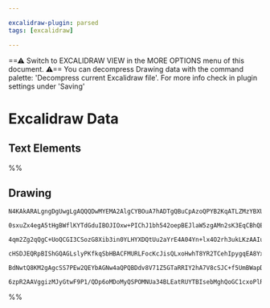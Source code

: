 ```yaml
---

excalidraw-plugin: parsed
tags: [excalidraw]

---
```

==⚠  Switch to EXCALIDRAW VIEW in the MORE OPTIONS menu of this document. ⚠== You can decompress Drawing data with the command palette: 'Decompress current Excalidraw file'. For more info check in plugin settings under 'Saving'


# Excalidraw Data

## Text Elements
%%
## Drawing
```compressed-json
N4KAkARALgngDgUwgLgAQQQDwMYEMA2AlgCYBOuA7hADTgQBuCpAzoQPYB2KqATLZMzYBXUtiRoIACyhQ4zZAHoFAc0JRJQgEYA6bGwC2CgF7N6hbEcK4OCtptbErHALRY8RMpWdx8Q1TdIEfARcZgRmBShcZQUebQB2bQAWGjoghH0EDihmbgBtcDBQMBKIEm4IAGsAFQBmAEcAaXqhAHVmIxCATQA2AA0AOWrmWoBGAElUkshYRArA7CiOZWCp

0sxuZx4egA5tHgBWflKYTdGduIBOJIOxw+PIChJ1bh542oepBEJlaW5zgAMn2sK3EqCBhQEUFIbEqCAAwmx8GxSBUAMSjBCYzFrSCaXDYSrKGFCDjERHI1ESaHWZhwXCBbK4iAAM0I+HwAGVYKsJIIPMzmNDYQhWs9JK9PkKYXDuTBeeh+eVPiTfhxwrk0KNPmx6dg1KctQCIdMIMThHBxsRNag8gBdT4s8iZK3cDhCDmfQhkrAVXAA5kksnq5g2

4qm2Zg2qQgC+UoQCGI3CSozG8Xib3in0YLHYXDQtUu2aYrE4A04Yn+lx4O2rh3ukLKzAAIukoInuNChAhPpphGSAKLBTLZG3uz2NoRwYi4dtJrXvHpJHYAni1WpLpKfIgcSpuj34bdsQkdtAsghhQox8AOui4OBwbmzsHh6CSDJgiBEX5QNYMQgIBQABCBJEkG5JIii6IsjBsF/tgIiMlA4ztvo3IygikFUugGJYnh8GIVkyGoSBhLmqSEGUhUNI

cHSDJEQRpBIShGQAGLslyPKfkqSbHBACFMURLFocKcJisQLxoHwhT8YR2TCehIpygqEA8YxzGoQASsIaoav8fECRpGQAPJ6ga/zGgZcnEWxnBQKxuD6OyhqoEcMmGUJqGsXZnKEJ0rwmpAHnyah1RYFAACC375ugwQsr+VmCSFGRPqQkVMWwFDvrg86oOOh7udZwkDmSEUZVlIS5RADIwlQiVGfoZW1dU8CfuBf7MNgMIcn03AHACPQJG5pSdd1+

BdNwtQ8KM2gAgcSS7PEw2QEYbAGNw4aQPQBDdv8V71Z5GTaRRIY2hA7V8cSJC+f5UmBWapDXe2cB9Zdj3EAAsmwxAICVuCaMEuXnvgYRvSQFJQWgm0QEBSJVaQyj4gAFNNWa8KMaOo9Q4LaAcACUzKaQgygegy8yI7gKO1ECvDU9ja40wCuME/thVJVAilwqZUB5mOB58U6jkIETPqPcsG2Nlk/2A52pDdp82BEC9aBdj2jYcELsvy42whQDuYKq

6zpR2AAVggizMJyGtwF9P1/QDp6oMDoMyQSPOMNUa34BLEatRUYTBIsebMghQoGC1cxoPlR4nkDF5q6a+ChJFQce17+4cle4BxnQbLBGG14xkAA=
```
%%